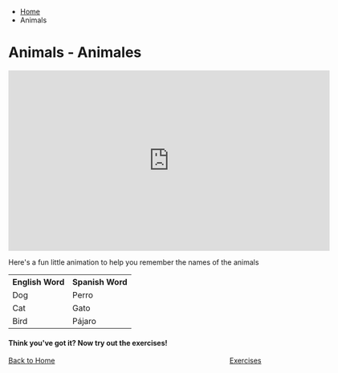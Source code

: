 <ul class="breadcrumb">
  <li><a href="index.html">Home</a></li>
  <li>Animals</li>
</ul>

<h1>Animals - Animales</h1>

<iframe width="640" height="360" src="https://www.powtoon.com/embed/e8jHnrZopad/" frameborder="0"></iframe>

<p>Here's a fun little animation to help you remember the names of the animals</p>

<table>
  <tr>
    <th>English Word</th>
    <th>Spanish Word</th>
  </tr>
  <tr>
    <td>Dog</td>
    <td>Perro</td>
  </tr>
  <tr>
    <td>Cat</td>
    <td>Gato</td>
  </tr>
  <tr>
    <td>Bird</td>
    <td>Pájaro</td>
  </tr>
  </table>
  
  <h4>Think you've got it? Now try out the exercises!</h4>
  


<p>
  <a style="float:left;" href="index.html">Back to Home</a>
  <a style="float:right;" href="page6.html">Exercises</a>
  </p>
  <div style="clear:both;"></div>

